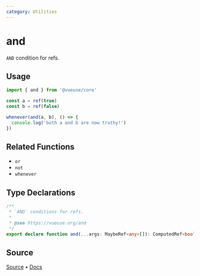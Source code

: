 ```yaml
---
category: Utilities
---
```


# and

`AND` condition for refs.

## Usage

```ts
import { and } from '@vueuse/core'

const a = ref(true)
const b = ref(false)

whenever(and(a, b), () => {
  console.log('both a and b are now truthy!')
})
```

## Related Functions

- `or`
- `not`
- `whenever`

<!--FOOTER_STARTS-->
## Type Declarations

```typescript
/**
 * `AND` conditions for refs.
 *
 * @see https://vueuse.org/and
 */
export declare function and(...args: MaybeRef<any>[]): ComputedRef<boolean>
```

## Source

[Source](https://github.com/vueuse/vueuse/blob/main/packages/shared/and/index.ts) • [Docs](https://github.com/vueuse/vueuse/blob/main/packages/shared/and/index.md)


<!--FOOTER_ENDS-->
